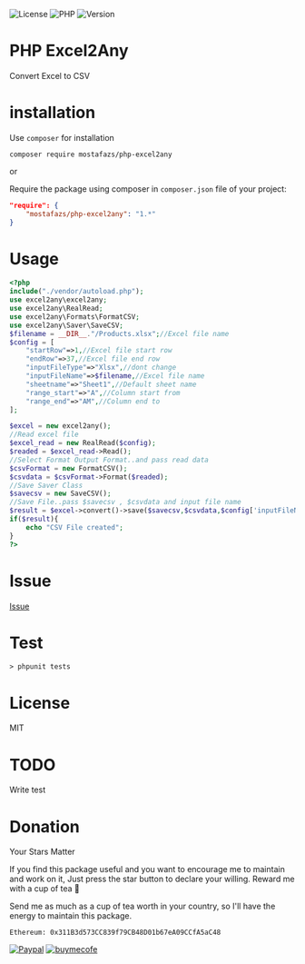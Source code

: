 ![License](https://img.shields.io/github/license/mostafazs/php-excel2any) ![PHP](https://img.shields.io/packagist/php-v/mostafazs/php-excel2any) ![Version](https://img.shields.io/packagist/v/mostafazs/php-excel2any) 
# PHP Excel2Any
Convert Excel to CSV

# installation
Use `composer` for installation

`composer require mostafazs/php-excel2any`


or

Require the package using composer in `composer.json` file of your project:

```json
"require": {
    "mostafazs/php-excel2any": "1.*"
}
```

# Usage
```php
<?php
include("./vendor/autoload.php");
use excel2any\excel2any;
use excel2any\RealRead;
use excel2any\Formats\FormatCSV;
use excel2any\Saver\SaveCSV;
$filename = __DIR__."/Products.xlsx";//Excel file name
$config = [
    "startRow"=>1,//Excel file start row
    "endRow"=>37,//Excel file end row
    "inputFileType"=>"Xlsx",//dont change
    "inputFileName"=>$filename,//Excel file name
    "sheetname"=>"Sheet1",//Default sheet name
    "range_start"=>"A",//Column start from
    "range_end"=>"AM",//Column end to
];

$excel = new excel2any();
//Read excel file
$excel_read = new RealRead($config);
$readed = $excel_read->Read();
//Select Format Output Format..and pass read data
$csvFormat = new FormatCSV();
$csvdata = $csvFormat->Format($readed);
//Save Saver Class
$savecsv = new SaveCSV();
//Save File..pass $savecsv , $csvdata and input file name
$result = $excel->convert()->save($savecsv,$csvdata,$config['inputFileName']);
if($result){
    echo "CSV File created";
}
?>
```

# Issue
[Issue](https://github.com/mostafazs/php-excel2any/issues)

# Test
`> phpunit tests`

# License
MIT

# TODO 
Write test

# Donation

Your Stars Matter

If you find this package useful and you want to encourage me to maintain and work on it, Just press the star button to declare your willing.
Reward me with a cup of tea 🍵

Send me as much as a cup of tea worth in your country, so I'll have the energy to maintain this package.

    Ethereum: 0x311B3d573CC839f79CB48D01b67eA09CCfA5aC48
	
[![Paypal](https://cdn.iconscout.com/icon/free/png-256/paypal-54-675727.png)](https://paypal.com/mostafazs)
[![buymecofe](https://encrypted-tbn0.gstatic.com/images?q=tbn:ANd9GcQeVqmgBQgNlp5hWejA9UcnCqgy2W0RFwyFUyc5lbEu5w9ORL2w3azuh3lCuZjNS-0WuRE&usqp=CAU)](https://buymeacoffee.com/mostafazs)
